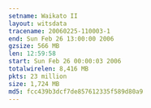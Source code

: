 ```yaml
---
setname: Waikato II
layout: witsdata
tracename: 20060225-110003-1
end: Sun Feb 26 13:00:00 2006
gzsize: 566 MB
len: 12:59:58
start: Sun Feb 26 00:00:03 2006
totalwirelen: 8,416 MB
pkts: 23 million
size: 1,724 MB
md5: fcc439b3dcf7de857612335f589d80a9
---
```

